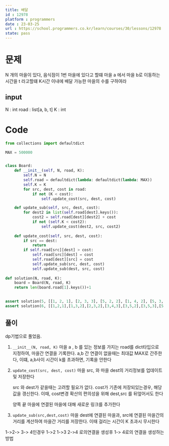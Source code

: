```yaml
---
title: 배달
id : 12978
platform : programmers
date : 23-03-25
url : https://school.programmers.co.kr/learn/courses/30/lessons/12978
state: pass
---
```


# 문제
N 개의 마을이 있다, 
음식점이 1번 마을에 있다고 할떄
마을 a 에서 마을 b로 이동하는 시간을 t 라고할떄
K시간 이내에 배달 가능한 마을의 수를 구하여라

## input
N : int
road : list[a, b, t]
K : int


# Code

```python
from collections import defaultdict

MAX = 500000


class Board:
    def __init__(self, N, road, K):
        self.N = N
        self.road = defaultdict(lambda: defaultdict(lambda: MAX))
        self.K = K
        for src, dest, cost in road:
            if not (K < cost):
                self.update_cost(src, dest, cost)

    def update_sub(self, src, dest, cost):
        for dest2 in list(self.road[dest].keys()):
            cost2 = self.road[dest][dest2] + cost
            if not (self.K < cost2):
                self.update_cost(dest2, src, cost2)
  
    def update_cost(self, src, dest, cost):
        if src == dest:
            return
        if self.road[src][dest] > cost:
            self.road[src][dest] = cost
            self.road[dest][src] = cost
            self.update_sub(src, dest, cost)
            self.update_sub(dest, src, cost)
  
def solution(N, road, K):
    board = Board(N, road, K)
    return len(board.road[1].keys())+1

  
assert solution(5, [[1, 2, 1], [2, 3, 3], [5, 2, 2], [1, 4, 2], [5, 3, 1], [5, 4, 2]], 3) == 4
assert solution(6, [[1,2,1],[1,3,2],[2,3,2],[3,4,3],[3,5,2],[3,5,3],[5,6,1]], 4) ==4
```

## 풀이
dp기법으로 풀었음.

1. `__init__(N, road, K)`
	마을 a , b 를 있는 정보를 가지는 road를 dict타입으로 지정하여, 마을간 연결을 기록한다.
	a,b 간 연결이 없을때는 최대값 MAX로 간주한다,
	이떄, a,b사이 시간이 k를 초과하면, 기록을 안한다 

2. `update_cost(src, dest, cost)`
	마을 src, 와 마을 dest의 거리정보를 업데이트 및 저장한다
	
	src 와 dest가 같을때는 고려할 필요가 없다.
	cost가 기존에 저장되있는경우, 해당 값을 갱신한다.
	이때, cost변경 확산의 편의성을 위해 dest,src 를 뒤엎어서도 한다
	
	양쪽 끝 마을에 연결된 마을에 대해 새로운 링크를 추가한다

3.  `update_sub(src,dest,cost)`
	마을 dest에 연결된 마을과,  src에 연결된 마을간의 거리를 계산하여 마을간 거리를 저장한다.
	이때 걸리는 시간이 K 초과시 무시한다
	


1->2-> 3-> 4인경우
1->2
1->3
2->4
로의연결을 생성후
1-> 4로의 연결을 생성하는 방법